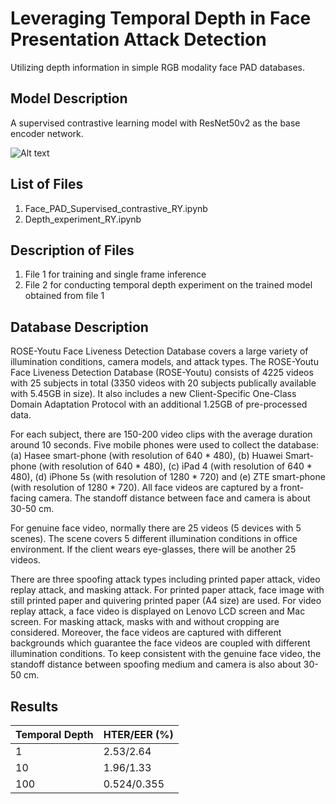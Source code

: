 # Leveraging Temporal Depth in Face Presentation Attack Detection

Utilizing depth information in simple RGB modality face PAD databases.

## Model Description

A supervised contrastive learning model with ResNet50v2 as the base encoder network.

<img
  src="/Temporal_Depth_for_Face_PAD/temporal_depth_model.png"
  alt="Alt text"
  title="Optional title"
  style="display: inline-block; margin: 0 auto; max-width: 300px">

## List of Files
1. Face_PAD_Supervised_contrastive_RY.ipynb
2. Depth_experiment_RY.ipynb

## Description of Files
1. File 1 for training and single frame inference
2. File 2 for conducting temporal depth experiment on the trained model obtained from file 1 

## Database Description
ROSE-Youtu Face Liveness Detection Database covers a large variety of illumination conditions, camera models, and attack types. The ROSE-Youtu Face Liveness Detection Database (ROSE-Youtu) consists of 4225 videos with 25 subjects in total (3350 videos with 20 subjects publically available with 5.45GB in size).  It also includes a new Client-Specific One-Class Domain Adaptation Protocol with an additional 1.25GB of pre-processed data.

For each subject, there are 150-200 video clips with the average duration around 10 seconds. Five mobile phones were used to collect the database: (a) Hasee smart-phone (with resolution of 640 * 480), (b) Huawei Smart-phone (with resolution of 640 * 480), (c) iPad 4 (with resolution of 640 * 480), (d) iPhone 5s (with resolution of 1280 * 720) and (e) ZTE smart-phone (with resolution of 1280 * 720). All face videos are captured by a front-facing camera. The standoff distance between face and camera is about 30-50 cm.

For genuine face video, normally there are 25 videos (5 devices with 5 scenes). The scene covers 5 different illumination conditions in office environment. If the client wears eye-glasses, there will be another 25 videos.

There are three spoofing attack types including printed paper attack, video replay attack, and masking attack. For printed paper attack, face image with still printed paper and quivering printed paper (A4 size) are used. For video replay attack, a face video is displayed on Lenovo LCD screen and Mac screen. For masking attack, masks with and without cropping are considered. Moreover, the face videos are captured with different backgrounds which guarantee the face videos are coupled with different illumination conditions. To keep consistent with the genuine face video, the standoff distance between spoofing medium and camera is also about 30-50 cm.

## Results

Temporal Depth | HTER/EER (%)
---------------|-------------
1              |2.53/2.64
10             |1.96/1.33
100            |0.524/0.355
